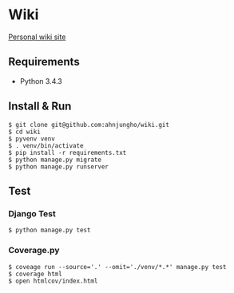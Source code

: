 # Wiki

[Personal wiki site](http://wiki.ahnjungho.org)

## Requirements

- Python 3.4.3

## Install & Run

``` shell
$ git clone git@github.com:ahnjungho/wiki.git
$ cd wiki
$ pyvenv venv
$ . venv/bin/activate
$ pip install -r requirements.txt
$ python manage.py migrate
$ python manage.py runserver
```

## Test

### Django Test

``` shell
$ python manage.py test
```

### Coverage.py

``` shell
$ coveage run --source='.' --omit='./venv/*.*' manage.py test
$ coverage html
$ open htmlcov/index.html
```
